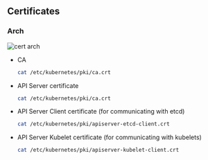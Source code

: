 ## Certificates

### Arch

![cert arch](https://www.dbi-services.com/blog/wp-content/uploads/sites/2/2023/06/certificates-1024x576.png)

* CA 

    ```bash
    cat /etc/kubernetes/pki/ca.crt
    ```

* API Server certificate

    ```bash
    cat /etc/kubernetes/pki/ca.crt
    ```

* API Server Client certificate (for communicating with etcd)

    ```bash
    cat /etc/kubernetes/pki/apiserver-etcd-client.crt
    ```

* API Server Kubelet certificate (for communicating with kubelets)

    ```bash
    cat /etc/kubernetes/pki/apiserver-kubelet-client.crt
    ```
